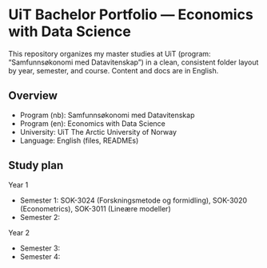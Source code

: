 # UiT Bachelor Portfolio — Economics with Data Science

This repository organizes my master studies at UiT (program: “Samfunnsøkonomi med Datavitenskap”) in a clean, consistent folder layout by year, semester, and course. Content and docs are in English.


## Overview
- Program (nb): Samfunnsøkonomi med Datavitenskap
- Program (en): Economics with Data Science
- University: UiT The Arctic University of Norway
- Language: English (files, READMEs)

## Study plan
Year 1
- Semester 1: SOK-3024 (Forskningsmetode og formidling), SOK-3020 (Econometrics), SOK-3011 (Lineære modeller)
- Semester 2:

Year 2
- Semester 3: 
- Semester 4:
